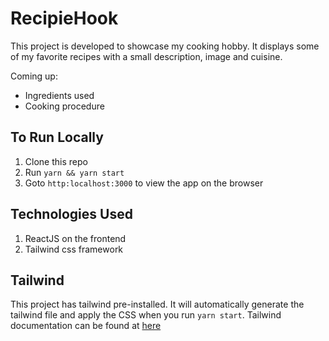 # RecipieHook

This project is developed to showcase my cooking hobby. It displays some of my favorite recipes with a small description, image and cuisine. 

Coming up:
 - Ingredients used
 - Cooking procedure

 ## To Run Locally

 1. Clone this repo
 1. Run `yarn && yarn start`
 1. Goto `http:localhost:3000` to view the app on the browser

 ## Technologies Used

 1. ReactJS on the frontend
 1. Tailwind css framework

 ## Tailwind

 This project has tailwind pre-installed. It will automatically generate the tailwind file and apply the CSS when you run `yarn start`. Tailwind documentation can be found at [here](https://tailwindcss.com/docs/configuration/)

